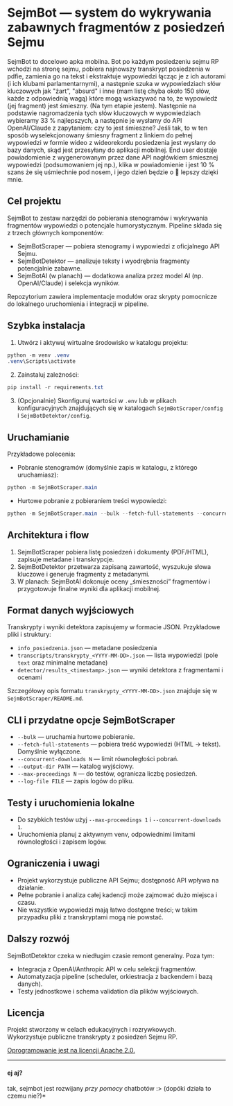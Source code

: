# SejmBot — system do wykrywania zabawnych fragmentów z posiedzeń Sejmu

SejmBot to docelowo apka mobilna. Bot po każdym posiedzeniu sejmu RP wchodzi na stronę sejmu, pobiera najnowszy transkrypt posiedzenia w pdfie, zamienia go na tekst i ekstraktuje wypowiedzi łącząc je z ich autorami (i ich klubami parlamentarnymi), a następnie szuka w wypowiedziach słów kluczowych jak "żart”, "absurd" i inne (mam listę chyba około 150 słów, każde z odpowiednią wagą) które mogą wskazywać na to, że wypowiedź (jej fragment) jest śmieszny. (Na tym etapie jestem). Następnie na podstawie nagromadzenia tych słów kluczowych w wypowiedziach wybieramy 33 % najlepszych, a następnie je wysłamy do API OpenAI/Claude z zapytaniem: czy to jest śmieszne? Jeśli tak, to w ten sposób wyselekcjonowany śmiesny fragment z linkiem do pełnej wypowiedzi w formie wideo z wideorekordu posiedzenia jest wysłany do bazy danych, skąd jest przesyłany do aplikacji mobilnej. End user dostaje powiadomienie z wygenerowanym przez dane API nagłówkiem śmiesznej wypowiedzi (podsumowaniem jej np.), klika w powiadomienie i jest 10 % szans że się uśmiechnie pod nosem, i jego dzień będzie o 🤏 lepszy dzięki mnie.

## Cel projektu

SejmBot to zestaw narzędzi do pobierania stenogramów i wykrywania fragmentów wypowiedzi o potencjale humorystycznym.
Pipeline składa się z trzech głównych komponentów:

- SejmBotScraper — pobiera stenogramy i wypowiedzi z oficjalnego API Sejmu.
- SejmBotDetektor — analizuje teksty i wyodrębnia fragmenty potencjalnie zabawne.
- SejmBotAI (w planach) — dodatkowa analiza przez model AI (np. OpenAI/Claude) i selekcja wyników.

Repozytorium zawiera implementacje modułów oraz skrypty pomocnicze do lokalnego uruchomienia i integracji w pipeline.

## Szybka instalacja

1. Utwórz i aktywuj wirtualne środowisko w katalogu projektu:

```powershell
python -m venv .venv
.venv\Scripts\activate
```

2. Zainstaluj zależności:

```powershell
pip install -r requirements.txt
```

3. (Opcjonalnie) Skonfiguruj wartości w `.env` lub w plikach konfiguracyjnych znajdujących się w katalogach `SejmBotScraper/config` i `SejmBotDetektor/config`.

## Uruchamianie

Przykładowe polecenia:

- Pobranie stenogramów (domyślnie zapis w katalogu, z którego uruchamiasz):

```powershell
python -m SejmBotScraper.main
```

- Hurtowe pobranie z pobieraniem treści wypowiedzi:

```powershell
python -m SejmBotScraper.main --bulk --fetch-full-statements --concurrent-downloads 4
```

## Architektura i flow

1. SejmBotScraper pobiera listę posiedzeń i dokumenty (PDF/HTML), zapisuje metadane i transkrypcje.
2. SejmBotDetektor przetwarza zapisaną zawartość, wyszukuje słowa kluczowe i generuje fragmenty z metadanymi.
3. W planach: SejmBotAI dokonuje oceny „śmieszności” fragmentów i przygotowuje finalne wyniki dla aplikacji mobilnej.

## Format danych wyjściowych

Transkrypty i wyniki detektora zapisujemy w formacie JSON. Przykładowe pliki i struktury:

- `info_posiedzenia.json` — metadane posiedzenia
- `transcripts/transkrypty_<YYYY-MM-DD>.json` — lista wypowiedzi (pole `text` oraz minimalne metadane)
- `detector/results_<timestamp>.json` — wyniki detektora z fragmentami i ocenami

Szczegółowy opis formatu `transkrypty_<YYYY-MM-DD>.json` znajduje się w `SejmBotScraper/README.md`.

## CLI i przydatne opcje SejmBotScraper

- `--bulk` — uruchamia hurtowe pobieranie.
- `--fetch-full-statements` — pobiera treść wypowiedzi (HTML -> tekst). Domyślnie wyłączone.
- `--concurrent-downloads N` — limit równoległości pobrań.
- `--output-dir PATH` — katalog wyjściowy.
- `--max-proceedings N` — do testów, ogranicza liczbę posiedzeń.
- `--log-file FILE` — zapis logów do pliku.

## Testy i uruchomienia lokalne

- Do szybkich testów użyj `--max-proceedings 1` i `--concurrent-downloads 1`.
- Uruchomienia planuj z aktywnym venv, odpowiednimi limitami równoległości i zapisem logów.

## Ograniczenia i uwagi

- Projekt wykorzystuje publiczne API Sejmu; dostępność API wpływa na działanie.
- Pełne pobranie i analiza całej kadencji może zajmować dużo miejsca i czasu.
- Nie wszystkie wypowiedzi mają łatwo dostępne treści; w takim przypadku pliki z transkryptami mogą nie powstać.

## Dalszy rozwój

SejmBotDetektor czeka w niedługim czasie remont generalny. Poza tym:

- Integracja z OpenAI/Anthropic API w celu selekcji fragmentów.
- Automatyzacja pipeline (scheduler, orkiestracja z backendem i bazą danych).
- Testy jednostkowe i schema validation dla plików wyjściowych.

## Licencja

Projekt stworzony w celach edukacyjnych i rozrywkowych.  
Wykorzystuje publiczne transkrypty z posiedzeń Sejmu RP.

[Oprogramowanie jest na licencji Apache 2.0.](https://github.com/philornot/SejmBot/blob/main/LICENSE)

---

#### ej aj?

tak, sejmbot jest rozwijany _przy pomocy_ chatbotów :> (dopóki działa to czemu nie?)\*

